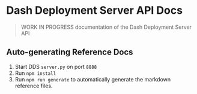 # Dash Deployment Server API Docs

> WORK IN PROGRESS documentation of the Dash Deployment Server API

## Auto-generating Reference Docs

1. Start DDS `server.py` on port `8888`
2. Run `npm install`
3. Run `npm run generate` to automatically generate the markdown reference files.
